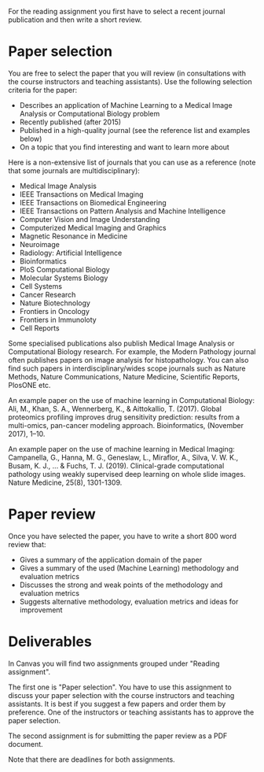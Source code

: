 For the reading assignment you first have to select a recent journal publication and then write a short review.

# Paper selection
You are free to select the paper that you will review (in consultations with the course instructors and teaching assistants). Use the following selection criteria for the paper:
* Describes an application of Machine Learning to a Medical Image Analysis or Computational Biology problem
* Recently published (after 2015)
* Published in a high-quality journal (see the reference list and examples below)
* On a topic that you find interesting and want to learn more about

Here is a non-extensive list of journals that you can use as a reference
(note that some journals are multidisciplinary):
* Medical Image Analysis
* IEEE Transactions on Medical Imaging
* IEEE Transactions on Biomedical Engineering
* IEEE Transactions on Pattern Analysis and Machine Intelligence
* Computer Vision and Image Understanding
* Computerized Medical Imaging and Graphics
* Magnetic Resonance in Medicine
* Neuroimage
* Radiology: Artificial Intelligence
* Bioinformatics
* PloS Computational Biology
* Molecular Systems Biology
* Cell Systems
* Cancer Research
* Nature Biotechnology
* Frontiers in Oncology
* Frontiers in Immunoloty
* Cell Reports

Some specialised publications also publish Medical Image Analysis or Computational Biology research.
For example, the Modern Pathology journal often publishes papers on image analysis for histopathology. You can also find such
papers in interdisciplinary/wides scope journals such as Nature Methods, Nature Communications, Nature Medicine, Scientific Reports, PlosONE etc.

An example paper on the use of machine learning in Computational Biology:
Ali, M., Khan, S. A., Wennerberg, K., & Aittokallio, T. (2017). Global proteomics profiling improves drug sensitivity prediction: results from a multi-omics, pan-cancer modeling approach. Bioinformatics, (November 2017), 1–10.

An example paper on the use of machine learning in Medical Imaging:
Campanella, G., Hanna, M. G., Geneslaw, L., Miraflor, A., Silva, V. W. K., Busam, K. J., ... & Fuchs, T. J. (2019). Clinical-grade computational pathology using weakly supervised deep learning on whole slide images. Nature Medicine, 25(8), 1301-1309.

# Paper review

Once you have selected the paper, you have to write a short 800 word review that:
* Gives a summary of the application domain of the paper
* Gives a summary of the used (Machine Learning) methodology and evaluation metrics
* Discusses the strong and weak points of the methodology and evaluation metrics
* Suggests alternative methodology, evaluation metrics and ideas for improvement

# Deliverables

In Canvas you will find two assignments grouped under "Reading assignment".

The first one is "Paper selection". You have to use this assignment to discuss your paper selection with the course instructors and teaching assistants. It is best if you suggest a few papers and order them by preference. One of the instructors or teaching assistants has to approve the paper selection.

The second assignment is for submitting the paper review as a PDF document.

Note that there are deadlines for both assignments.
